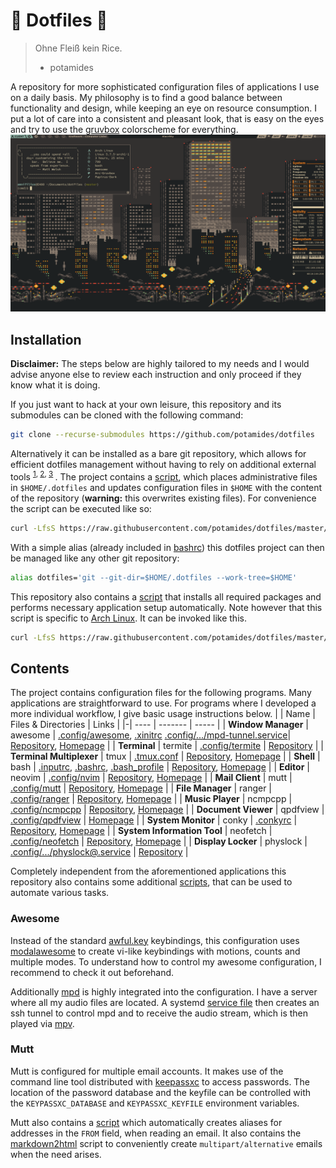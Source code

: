 # 🍚 Dotfiles 🍚
> Ohne Fleiß kein Rice.
> - potamides

A repository for more sophisticated configuration files of applications I use
on a daily basis. My philosophy is to find a good balance between functionality
and design, while keeping an eye on resource consumption. I put a lot of care
into a consistent and pleasant look, that is easy on the eyes and try to use
the [gruvbox](https://github.com/morhetz/gruvbox) colorscheme for everything.
![](.rice.png)

## Installation
**Disclaimer:** The steps below are highly tailored to my needs and I would
advise anyone else to review each instruction and only proceed if they know
what it is doing.

If you just want to hack at your own leisure, this repository and its
submodules can be cloned with the following command:
```sh
git clone --recurse-submodules https://github.com/potamides/dotfiles
```

Alternatively it can be installed as a bare git repository, which allows for
efficient dotfiles management without having to rely on additional external
tools <sup> [1](https://news.ycombinator.com/item?id=11070797),
[2](https://developer.atlassian.com/blog/2016/02/best-way-to-store-dotfiles-git-bare-repo/),
[3](https://harfangk.github.io/2016/09/18/manage-dotfiles-with-a-git-bare-repository.html)
</sup>. The project contains a [script](.local/bin/install-dotfiles), which
places administrative files in `$HOME/.dotfiles` and updates configuration
files in `$HOME` with the content of the repository (**warning:** this
overwrites existing files). For convenience the script can be executed like so:
```sh
curl -LfsS https://raw.githubusercontent.com/potamides/dotfiles/master/.local/bin/install-dotfiles | bash
```

With a simple alias (already included in [bashrc](.bashrc)) this dotfiles
project can then be managed like any other git repository:
```sh
alias dotfiles='git --git-dir=$HOME/.dotfiles --work-tree=$HOME'
```

This repository also contains a [script](.local/bin/install-packages) that
installs all required packages and performs necessary application setup
automatically. Note however that this script is specific to [Arch
Linux](https://www.archlinux.org/). It can be invoked like this.
```sh
curl -LfsS https://raw.githubusercontent.com/potamides/dotfiles/master/.local/bin/install-packages | bash
```

## Contents
The project contains configuration files for the following programs. Many
applications are straightforward to use. For programs where I developed a more
individual workflow, I give basic usage instructions below.
| | Name | Files \& Directories | Links |
|-| ---- | ------- | ----- |
| **Window Manager**          | awesome  | [.config/awesome](.config/awesome), [.xinitrc](.xinitrc) [.config/.../mpd-tunnel.service](.config/systemd/user/mpd-tunnel.service)| [Repository](https://github.com/awesomeWM/awesome), [Homepage](https://awesomewm.org/) |
| **Terminal**                | termite  | [.config/termite](.config/termite) | [Repository](https://github.com/thestinger/termite) | 
| **Terminal Multiplexer**    | tmux     | [.tmux.conf](.tmux.conf) | [Repository](https://github.com/tmux/tmux), [Homepage](tmux.github.io) |
| **Shell**                   | bash     | [.inputrc](.inputrc), [.bashrc](.bashrc), [.bash\_profile](.bash_profile) | [Repository](https://git.savannah.gnu.org/cgit/bash.git), [Homepage](https://www.gnu.org/software/bash/) |
| **Editor**                  | neovim   | [.config/nvim](.config/nvim) | [Repository](https://github.com/neovim/neovim), [Homepage](https://neovim.io/) |
| **Mail Client**             | mutt     | [.config/mutt](.config/mutt) | [Repository](https://gitlab.com/muttmua/mutt), [Homepage](http://www.mutt.org/) |
| **File Manager**            | ranger   | [.config/ranger](.config/ranger) | [Repository](https://github.com/ranger/ranger), [Homepage](https://ranger.github.io/) |
| **Music Player**            | ncmpcpp  | [.config/ncmpcpp](.config/ncmpcpp) | [Repository](https://github.com/ncmpcpp/ncmpcpp), [Homepage](https://rybczak.net/ncmpcpp/) |
| **Document Viewer**         | qpdfview | [.config/qpdfview](.config/qpdfview) | [Homepage](https://launchpad.net/qpdfview) |
| **System Monitor**          | conky    | [.conkyrc](.conkyrc) | [Repository](https://github.com/brndnmtthws/conky), [Homepage](https://github.com/brndnmtthws/conky/wiki) |
| **System Information Tool** | neofetch | [.config/neofetch](.config/neofetch) | [Repository](https://github.com/dylanaraps/neofetch), [Homepage](https://github.com/dylanaraps/neofetch/wiki) |
| **Display Locker**          | physlock | [.config/.../physlock@.service](.config/systemd/user/physlock@.service) | [Repository](https://github.com/muennich/physlock) |

Completely independent from the aforementioned applications this repository
also contains some additional [scripts](.local/bin), that can be used to
automate various tasks.

### Awesome
Instead of the standard
[awful.key](https://awesomewm.org/doc/api/libraries/awful.key.html)
keybindings, this configuration uses
[modalawesome](https://github.com/potamides/modalawesome) to create vi-like
keybindings with motions, counts and multiple modes. To understand how to
control my awesome configuration, I recommend to check it out beforehand.

Additionally [mpd](https://www.musicpd.org/) is highly integrated into the
configuration. I have a server where all my audio files are located. A systemd
[service file](.config/systemd/user/mpd-tunnel.service) then creates an ssh
tunnel to control mpd and to receive the audio stream, which is then played via
[mpv](https://mpv.io/).

### Mutt
Mutt is configured for multiple email accounts. It makes use of the command
line tool distributed with [keepassxc](https://keepassxc.org/) to access
passwords. The location of the password database and the keyfile can be
controlled with the `KEYPASSXC_DATABASE` and `KEYPASSXC_KEYFILE` environment
variables.

Mutt also contains a [script](.config/mutt/scripts/create-alias.sh) which
automatically creates aliases for addresses in the `FROM` field, when reading
an email. It also contains the
[markdown2html](https://git.madduck.net/etc/mutt.git/blob_plain/HEAD:/.mutt/markdown2html)
script to conveniently create `multipart/alternative` emails when the need
arises.
